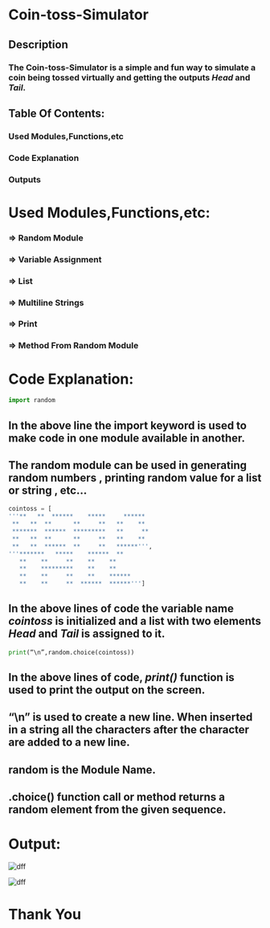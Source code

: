# Coin-toss-Simulator
## Description
### The Coin-toss-Simulator is a simple and fun way to simulate a coin being tossed virtually and getting the outputs *Head* and *Tail*.

## Table Of Contents:
### Used Modules,Functions,etc
### Code Explanation 
### Outputs

# Used Modules,Functions,etc:
### => Random Module
### => Variable Assignment 
### => List 
### => Multiline Strings 
### => Print 
### => Method From Random Module

# Code Explanation:
```python
import random 
```
## In the above line the import keyword is used to make code in one module available in another. 
## The random module can be used in generating random numbers , printing random value for a list or string , etc…

```python
cointoss = [
'''**   **  ******    *****     ******
 **   **  **      **     **   **    **
 *******  ******  *********   **     **
 **   **  **      **     **   **    **
 **   **  ******  **     **   ******''',
'''*******   *****    ******  **
   **    **     **    **    **
   **    *********    **    ** 
   **    **     **    **    ******
   **    **     **  ******  ******''']
```
## In the above lines of code the variable name *cointoss* is initialized and a list with two elements *Head* and *Tail* is assigned to it.

```python
print(“\n”,random.choice(cointoss))
```
## In the above lines of code, *print()* function is used to print the output on the screen.
## “\n” is used to create a new line. When inserted in a string all the characters after the character are added to a new line.
## random is the Module Name.
## .choice() function call or method returns a random element from the given sequence.

# Output:
![dff](https://github.com/Sanjayrajanrajappa/Coin-toss-Simulator/assets/91653459/3344fa96-b2d5-41a5-87fa-852986b8c918)

![dff](https://github.com/Sanjayrajanrajappa/Coin-toss-Simulator/assets/91653459/763b729f-9c6a-4a3a-a564-6ec38b3225ba)




# Thank You









